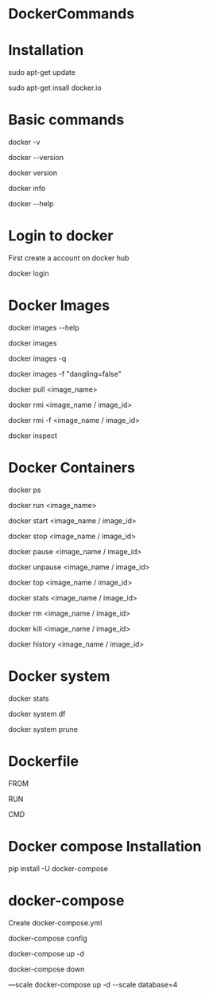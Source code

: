 # DockerCommands


# Installation

sudo apt-get update

sudo apt-get insall docker.io


# Basic commands

docker -v

docker --version

docker version

docker info

docker --help


# Login to docker

First create a account on docker hub

docker login


# Docker Images

docker images --help

docker images

docker images -q

docker images -f "dangling=false"

docker pull <image_name>

docker rmi <image_name / image_id>

docker rmi -f <image_name / image_id>

docker inspect


# Docker Containers

docker ps

docker run <image_name>

docker start <image_name / image_id>

docker stop <image_name / image_id>

docker pause <image_name / image_id>

docker unpause <image_name / image_id>

docker top <image_name / image_id>

docker stats <image_name / image_id>

docker rm <image_name / image_id>

docker kill <image_name / image_id>

docker history <image_name / image_id>


# Docker system 

docker stats

docker system df

docker system prune


# Dockerfile

FROM

RUN

CMD


# Docker compose Installation

pip install -U docker-compose


# docker-compose 

Create docker-compose.yml

docker-compose config

docker-compose up -d

 docker-compose down
 
 —scale
docker-compose up -d --scale database=4





